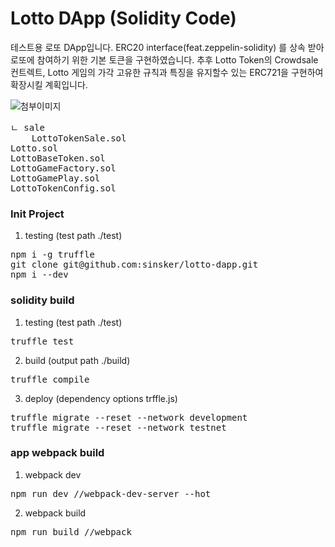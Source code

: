 # Lotto DApp (Solidity Code) 
테스트용 로또 DApp입니다. ERC20 interface(feat.zeppelin-solidity) 를 상속 받아 로또에 참여하기 위한 기본 토큰을 구현하였습니다. 
추후 Lotto Token의 Crowdsale 컨트렉트, Lotto 게임의 가각 고유한 규칙과 특징을 유지할수 있는 ERC721을 구현하여 확장시킬 계획입니다.

![첨부이미지](https://github.com/sinsker/lotto-dapp/blob/master/app/image1.png)

<pre>
ㄴ sale
    LottoTokenSale.sol
Lotto.sol
LottoBaseToken.sol
LottoGameFactory.sol
LottoGamePlay.sol
LottoTokenConfig.sol
</pre>


### Init Project
1. testing (test path ./test)
<pre>
npm i -g truffle 
git clone git@github.com:sinsker/lotto-dapp.git
npm i --dev
</pre>


### solidity build
1. testing (test path ./test)
<pre>
truffle test
</pre>

2. build (output path ./build)
<pre>
truffle compile
</pre>


3. deploy (dependency options trffle.js)
<pre>
truffle migrate --reset --network development
truffle migrate --reset --network testnet
</pre>
    
 ### app webpack build
1. webpack dev 
<pre>
npm run dev //webpack-dev-server --hot
</pre>

2. webpack build
<pre>
npm run build //webpack
</pre>